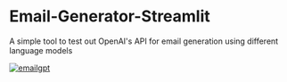 # Email-Generator-Streamlit
A simple tool to test out OpenAI's API for email generation using different language models

<a href="https://ibb.co/RTYfTGK"><img src="https://i.ibb.co/YBPmB4S/emailgpt.png" alt="emailgpt" border="0"></a>
